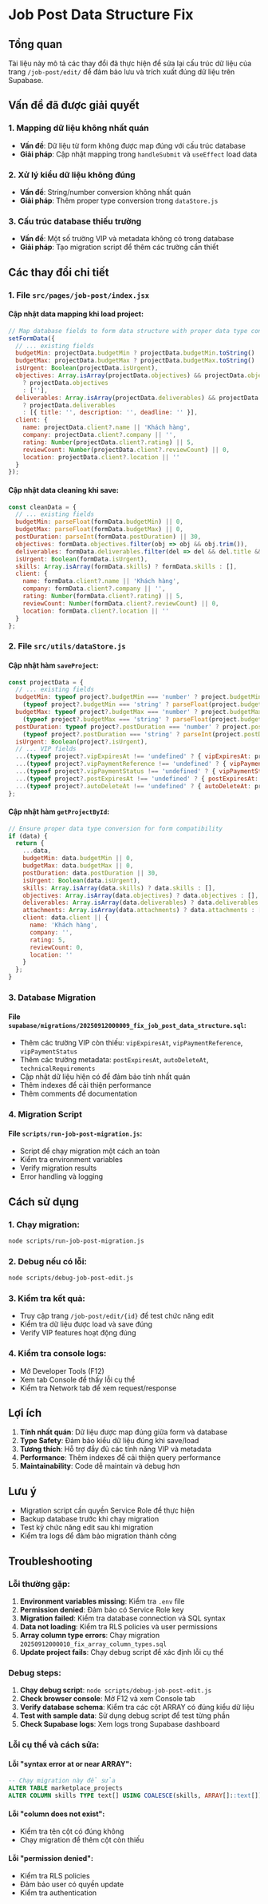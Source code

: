 # Job Post Data Structure Fix

## Tổng quan
Tài liệu này mô tả các thay đổi đã thực hiện để sửa lại cấu trúc dữ liệu của trang `/job-post/edit/` để đảm bảo lưu và trích xuất đúng dữ liệu trên Supabase.

## Vấn đề đã được giải quyết

### 1. Mapping dữ liệu không nhất quán
- **Vấn đề**: Dữ liệu từ form không được map đúng với cấu trúc database
- **Giải pháp**: Cập nhật mapping trong `handleSubmit` và `useEffect` load data

### 2. Xử lý kiểu dữ liệu không đúng
- **Vấn đề**: String/number conversion không nhất quán
- **Giải pháp**: Thêm proper type conversion trong `dataStore.js`

### 3. Cấu trúc database thiếu trường
- **Vấn đề**: Một số trường VIP và metadata không có trong database
- **Giải pháp**: Tạo migration script để thêm các trường cần thiết

## Các thay đổi chi tiết

### 1. File `src/pages/job-post/index.jsx`

#### Cập nhật data mapping khi load project:
```javascript
// Map database fields to form data structure with proper data type conversion
setFormData({
  // ... existing fields
  budgetMin: projectData.budgetMin ? projectData.budgetMin.toString() : '',
  budgetMax: projectData.budgetMax ? projectData.budgetMax.toString() : '',
  isUrgent: Boolean(projectData.isUrgent),
  objectives: Array.isArray(projectData.objectives) && projectData.objectives.length > 0 
    ? projectData.objectives 
    : [''],
  deliverables: Array.isArray(projectData.deliverables) && projectData.deliverables.length > 0 
    ? projectData.deliverables 
    : [{ title: '', description: '', deadline: '' }],
  client: {
    name: projectData.client?.name || 'Khách hàng',
    company: projectData.client?.company || '',
    rating: Number(projectData.client?.rating) || 5,
    reviewCount: Number(projectData.client?.reviewCount) || 0,
    location: projectData.client?.location || ''
  }
});
```

#### Cập nhật data cleaning khi save:
```javascript
const cleanData = {
  // ... existing fields
  budgetMin: parseFloat(formData.budgetMin) || 0,
  budgetMax: parseFloat(formData.budgetMax) || 0,
  postDuration: parseInt(formData.postDuration) || 30,
  objectives: formData.objectives.filter(obj => obj && obj.trim()),
  deliverables: formData.deliverables.filter(del => del && del.title && del.title.trim()),
  isUrgent: Boolean(formData.isUrgent),
  skills: Array.isArray(formData.skills) ? formData.skills : [],
  client: {
    name: formData.client?.name || 'Khách hàng',
    company: formData.client?.company || '',
    rating: Number(formData.client?.rating) || 5,
    reviewCount: Number(formData.client?.reviewCount) || 0,
    location: formData.client?.location || ''
  }
};
```

### 2. File `src/utils/dataStore.js`

#### Cập nhật hàm `saveProject`:
```javascript
const projectData = {
  // ... existing fields
  budgetMin: typeof project?.budgetMin === 'number' ? project.budgetMin : 
    (typeof project?.budgetMin === 'string' ? parseFloat(project.budgetMin) || 0 : 0),
  budgetMax: typeof project?.budgetMax === 'number' ? project.budgetMax : 
    (typeof project?.budgetMax === 'string' ? parseFloat(project.budgetMax) || 0 : 0),
  postDuration: typeof project?.postDuration === 'number' ? project.postDuration : 
    (typeof project?.postDuration === 'string' ? parseInt(project.postDuration) || 30 : 30),
  isUrgent: Boolean(project?.isUrgent),
  // ... VIP fields
  ...(typeof project?.vipExpiresAt !== 'undefined' ? { vipExpiresAt: project.vipExpiresAt } : {}),
  ...(typeof project?.vipPaymentReference !== 'undefined' ? { vipPaymentReference: project.vipPaymentReference } : {}),
  ...(typeof project?.vipPaymentStatus !== 'undefined' ? { vipPaymentStatus: project.vipPaymentStatus } : {}),
  ...(typeof project?.postExpiresAt !== 'undefined' ? { postExpiresAt: project.postExpiresAt } : {}),
  ...(typeof project?.autoDeleteAt !== 'undefined' ? { autoDeleteAt: project.autoDeleteAt } : {}),
};
```

#### Cập nhật hàm `getProjectById`:
```javascript
// Ensure proper data type conversion for form compatibility
if (data) {
  return {
    ...data,
    budgetMin: data.budgetMin || 0,
    budgetMax: data.budgetMax || 0,
    postDuration: data.postDuration || 30,
    isUrgent: Boolean(data.isUrgent),
    skills: Array.isArray(data.skills) ? data.skills : [],
    objectives: Array.isArray(data.objectives) ? data.objectives : [],
    deliverables: Array.isArray(data.deliverables) ? data.deliverables : [],
    attachments: Array.isArray(data.attachments) ? data.attachments : [],
    client: data.client || {
      name: 'Khách hàng',
      company: '',
      rating: 5,
      reviewCount: 0,
      location: ''
    }
  };
}
```

### 3. Database Migration

#### File `supabase/migrations/20250912000009_fix_job_post_data_structure.sql`:
- Thêm các trường VIP còn thiếu: `vipExpiresAt`, `vipPaymentReference`, `vipPaymentStatus`
- Thêm các trường metadata: `postExpiresAt`, `autoDeleteAt`, `technicalRequirements`
- Cập nhật dữ liệu hiện có để đảm bảo tính nhất quán
- Thêm indexes để cải thiện performance
- Thêm comments để documentation

### 4. Migration Script

#### File `scripts/run-job-post-migration.js`:
- Script để chạy migration một cách an toàn
- Kiểm tra environment variables
- Verify migration results
- Error handling và logging

## Cách sử dụng

### 1. Chạy migration:
```bash
node scripts/run-job-post-migration.js
```

### 2. Debug nếu có lỗi:
```bash
node scripts/debug-job-post-edit.js
```

### 3. Kiểm tra kết quả:
- Truy cập trang `/job-post/edit/{id}` để test chức năng edit
- Kiểm tra dữ liệu được load và save đúng
- Verify VIP features hoạt động đúng

### 4. Kiểm tra console logs:
- Mở Developer Tools (F12)
- Xem tab Console để thấy lỗi cụ thể
- Kiểm tra Network tab để xem request/response

## Lợi ích

1. **Tính nhất quán**: Dữ liệu được map đúng giữa form và database
2. **Type Safety**: Đảm bảo kiểu dữ liệu đúng khi save/load
3. **Tương thích**: Hỗ trợ đầy đủ các tính năng VIP và metadata
4. **Performance**: Thêm indexes để cải thiện query performance
5. **Maintainability**: Code dễ maintain và debug hơn

## Lưu ý

- Migration script cần quyền Service Role để thực hiện
- Backup database trước khi chạy migration
- Test kỹ chức năng edit sau khi migration
- Kiểm tra logs để đảm bảo migration thành công

## Troubleshooting

### Lỗi thường gặp:
1. **Environment variables missing**: Kiểm tra `.env` file
2. **Permission denied**: Đảm bảo có Service Role key
3. **Migration failed**: Kiểm tra database connection và SQL syntax
4. **Data not loading**: Kiểm tra RLS policies và user permissions
5. **Array column type errors**: Chạy migration `20250912000010_fix_array_column_types.sql`
6. **Update project fails**: Chạy debug script để xác định lỗi cụ thể

### Debug steps:
1. **Chạy debug script**: `node scripts/debug-job-post-edit.js`
2. **Check browser console**: Mở F12 và xem Console tab
3. **Verify database schema**: Kiểm tra các cột ARRAY có đúng kiểu dữ liệu
4. **Test with sample data**: Sử dụng debug script để test từng phần
5. **Check Supabase logs**: Xem logs trong Supabase dashboard

### Lỗi cụ thể và cách sửa:

#### Lỗi "syntax error at or near ARRAY":
```sql
-- Chạy migration này để sửa
ALTER TABLE marketplace_projects 
ALTER COLUMN skills TYPE text[] USING COALESCE(skills, ARRAY[]::text[]);
```

#### Lỗi "column does not exist":
- Kiểm tra tên cột có đúng không
- Chạy migration để thêm cột còn thiếu

#### Lỗi "permission denied":
- Kiểm tra RLS policies
- Đảm bảo user có quyền update
- Kiểm tra authentication
